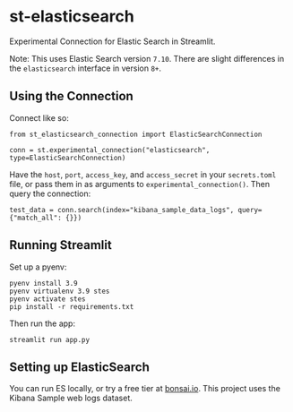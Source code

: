 # st-elasticsearch

Experimental Connection for Elastic Search in Streamlit.

Note: This uses Elastic Search version `7.10`. There are slight differences in the `elasticsearch` interface in version `8+`.

## Using the Connection

Connect like so:
```
from st_elasticsearch_connection import ElasticSearchConnection

conn = st.experimental_connection("elasticsearch", type=ElasticSearchConnection)
```

Have the `host`, `port`, `access_key`, and `access_secret` in your `secrets.toml` file, or pass them in as arguments to `experimental_connection()`. Then query the connection:

```
test_data = conn.search(index="kibana_sample_data_logs", query={"match_all": {}})
```

## Running Streamlit

Set up a pyenv:

```
pyenv install 3.9
pyenv virtualenv 3.9 stes
pyenv activate stes
pip install -r requirements.txt
```

Then run the app:

```
streamlit run app.py
```

## Setting up ElasticSearch

You can run ES locally, or try a free tier at [bonsai.io](https://bonsai.io/). This project uses the Kibana Sample web logs dataset.
